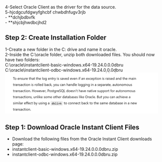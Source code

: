
4-Select Oracle Client as the driver for the data source.<br>
5-hjcdgcufdgwyfghcbf chwbdhfugv3rjb<br>
      - **dchjbdbvfk<br>
      - **shjcbjhwdbcjhd2<br>

## Step 2: Create Installation Folder
   1-Create a new folder in the C: drive and name it oracle.<br>
   2-Inside the C:\oracle folder, unzip both downloaded files. You should now have two folders:<br>
        C:\oracle\instantclient-basic-windows.x64-19.24.0.0.0dbru<br>
        C:\oracle\instantclient-odbc-windows.x64-19.24.0.0.0dbru<br>
![Added Image](./Screenshot-2024-11-06-110901.png)


## Step 1: Download Oracle Instant Client Files
* Download the following files from the Oracle Instant Client downloads page:
* instantclient-basic-windows.x64-19.24.0.0.0dbru.zip
* instantclient-odbc-windows.x64-19.24.0.0.0dbru.zip
